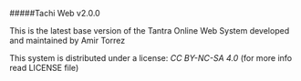 #####Tachi Web v2.0.0

This is the latest base version of the Tantra Online Web System developed and maintained by Amir Torrez

This system is distributed under a license: _CC BY-NC-SA 4.0_ (for more info read LICENSE file)
